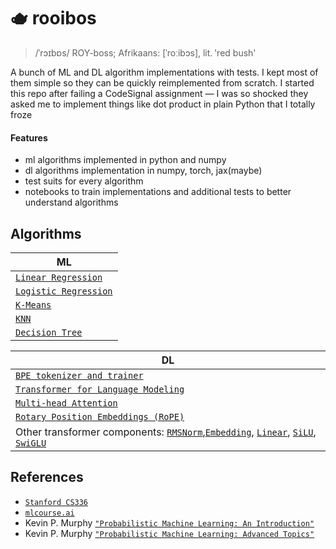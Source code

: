 # 🫖 rooibos

>  /ˈrɔɪbɒs/ ROY-boss; Afrikaans: [ˈroːibɔs], lit. 'red bush'

A bunch of ML and DL algorithm implementations with tests. I kept most of them simple so they can be quickly reimplemented from scratch.
I started this repo after failing a CodeSignal assignment — I was so shocked they asked me to implement things like dot product in plain Python that I totally froze

#### Features
- ml algorithms implemented in python and numpy
- dl algorithms implementation in numpy, torch, jax(maybe)
- test suits for every algorithm
- notebooks to train implementations and additional tests to better understand algorithms

## Algorithms
| ML |
| --- |
| [`Linear Regression`](https://github.com/tgadeliya/implementations/tree/main/src/rooibos/ml/linear_regression) |
| [`Logistic Regression`](https://github.com/tgadeliya/implementations/tree/main/src/rooibos/ml/logistic_regression) |
| [`K-Means`](https://github.com/tgadeliya/implementations/blob/main/src/rooibos/ml/clustering/k_means.py) |
| [`KNN`](https://github.com/tgadeliya/implementations/blob/main/src/rooibos/ml/nearest_neighbours/knn.py) |
| [`Decision Tree`](https://github.com/tgadeliya/implementations/tree/main/src/rooibos/ml/tree) |

| DL |
| --- |
| [`BPE tokenizer and trainer`](https://github.com/tgadeliya/implementations/blob/main/src/rooibos/dl/transformer/bpe_tokenizer.py) |
| [`Transformer for Language Modeling`](https://github.com/tgadeliya/implementations/blob/main/src/rooibos/dl/transformer/models.py) |
| [`Multi-head Attention`](https://github.com/tgadeliya/implementations/blob/main/src/rooibos/dl/transformer/components.py) |
| [`Rotary Position Embeddings (RoPE)`](https://github.com/tgadeliya/implementations/blob/main/src/rooibos/dl/transformer/components.py) |
| Other transformer components: [`RMSNorm`](https://github.com/tgadeliya/implementations/blob/main/src/rooibos/dl/transformer/components.py),[`Embedding`](https://github.com/tgadeliya/implementations/blob/main/src/rooibos/dl/transformer/components.py), [`Linear`](https://github.com/tgadeliya/implementations/blob/main/src/rooibos/dl/transformer/components.py), [`SiLU`](https://github.com/tgadeliya/implementations/blob/main/src/rooibos/dl/transformer/components.py), [`SwiGLU`](https://github.com/tgadeliya/implementations/blob/main/src/rooibos/dl/transformer/components.py) |


## References

- [`Stanford CS336`](https://stanford-cs336.github.io/spring2025/)
- [`mlcourse.ai`](https://mlcourse.ai/book/index.html)
- Kevin P. Murphy [`"Probabilistic Machine Learning: An Introduction"`](https://probml.github.io/pml-book/book1.html)
- Kevin P. Murphy [`"Probabilistic Machine Learning: Advanced Topics"`](https://probml.github.io/pml-book/book2.html)
